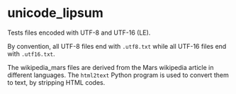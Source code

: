 # unicode_lipsum

Tests files encoded with UTF-8 and UTF-16 (LE).

By convention, all UTF-8 files end with `.utf8.txt` while all UTF-16 files end with `.utf16.txt`.


The wikipedia_mars files are derived from the Mars wikipedia article in different languages. The `html2text` Python program is used to convert them to text, by stripping HTML codes.
